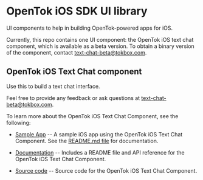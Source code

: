 # OpenTok iOS SDK UI library

UI components to help in building OpenTok-powered apps for iOS.

Currently, this repo contains one UI component: the OpenTok iOS text chat component,
which is available as a beta version. To obtain a binary version of the component, contact
[text-chat-beta@tokbox.com](mailto:text-chat-beta@tokbox.com).

## OpenTok iOS Text Chat component ##

Use this to build a text chat interface.

Feel free to provide any feedback or ask questions at text-chat-beta@tokbox.com.

To learn more about the OpenTok iOS Text Chat Component, see the following:

* [Sample App](/samples/TextChatSample/) -- A sample iOS app using the OpenTok iOS Text Chat
  Component. See the [README.md file](/text-chat-sample/README.md) for documentation.

* [Documentation](/TextChat-docs/) -- Includes a README file and API reference for
  the OpenTok iOS Text Chat Component.

* [Source code](/OTKTextChat/) -- Source code for the OpenTok iOS Text Chat Component.

